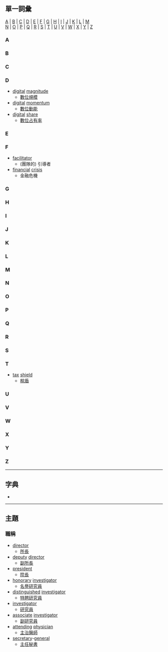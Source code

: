 ## 單一詞彙
[A](#A) | [B](#B) | [C](#C) | [D](#D) | [E](#E) | [F](#F) | [G](#G) | [H](#H) | [I](#I) | [J](#J) | [K](#K) | [L](#L) | [M](#M)<br>
 [N](#N) | [O](#O) | [P](#P) | [Q](#Q) | [R](#R) | [S](#S) | [T](#T) | [U](#U) | [V](#V) | [W](#W) | [X](#X) | [Y](#Y) | [Z](#Z)

### A


### B


### C


### D
- [digital](https://tw.dictionary.search.yahoo.com/search?p=digital)  [magnitude](https://tw.dictionary.search.yahoo.com/search?p=magnitude) 
  - [數位規模](https://aiacademy.tw/how-companies-use-data/?utm_source=Email&utm_medium=epaper_text&utm_campaign=20200512)
- [digital](https://tw.dictionary.search.yahoo.com/search?p=digital)  [momentum](https://tw.dictionary.search.yahoo.com/search?p=momentum) 
  - [數位動能](https://aiacademy.tw/how-companies-use-data/?utm_source=Email&utm_medium=epaper_text&utm_campaign=20200512)
- [digital](https://tw.dictionary.search.yahoo.com/search?p=digital)  [share](https://tw.dictionary.search.yahoo.com/search?p=share) 
  - [數位占有率](https://aiacademy.tw/how-companies-use-data/?utm_source=Email&utm_medium=epaper_text&utm_campaign=20200512)

### E


### F
- [facilitator](https://tw.dictionary.search.yahoo.com/search?p=facilitator)
  - (團隊的) 引導者 
- [financial](https://tw.dictionary.search.yahoo.com/search?p=financial) [crisis](https://tw.dictionary.search.yahoo.com/search?p=crisis)
  - 金融危機

### G


### H


### I


### J


### K


### L


### M


### N


### O


### P


### Q


### R


### S


### T
- [tax](https://tw.dictionary.search.yahoo.com/search?p=tax) [shield](https://tw.dictionary.search.yahoo.com/search?p=shield) 
  - [稅盾](https://ec.ltn.com.tw/article/breakingnews/3588194)

### U


### V


### W


### X


### Y


### Z



---

## 字典
- 

---

## 主題
### 職稱
- [director](https://tw.dictionary.search.yahoo.com/search?p=director)
  - [所長](https://ph.nhri.org.tw/zhtw/研究成員/)
- [deputy](https://tw.dictionary.search.yahoo.com/search?p=deputy) [director](https://tw.dictionary.search.yahoo.com/search?p=director)
  - [副所長](https://ph.nhri.org.tw/zhtw/研究成員/)
- [president](https://tw.dictionary.search.yahoo.com/search?p=president)
  - [院長](https://ph.nhri.org.tw/zhtw/研究成員/)
- [honorary](https://tw.dictionary.search.yahoo.com/search?p=honorary) [investigator](https://tw.dictionary.search.yahoo.com/search?p=investigator)
  - [名譽研究員](https://ph.nhri.org.tw/zhtw/研究成員/)
- [distinguished](https://tw.dictionary.search.yahoo.com/search?p=distinguished) [investigator](https://tw.dictionary.search.yahoo.com/search?p=investigator)
  - [特聘研究員](https://ph.nhri.org.tw/zhtw/研究成員/)
- [investigator](https://tw.dictionary.search.yahoo.com/search?p=investigator)
  - [研究員](https://ph.nhri.org.tw/zhtw/研究成員/)
- [associate](https://tw.dictionary.search.yahoo.com/search?p=associate) [investigator](https://tw.dictionary.search.yahoo.com/search?p=investigator)
  - [副研究員](https://ph.nhri.org.tw/zhtw/研究成員/)
- [attending](https://tw.dictionary.search.yahoo.com/search?p=attending) [physician](https://tw.dictionary.search.yahoo.com/search?p=physician)
  - [主治醫師](https://ph.nhri.org.tw/zhtw/研究成員/)
- [secretary](https://tw.dictionary.search.yahoo.com/search?p=secretary)-[general](https://tw.dictionary.search.yahoo.com/search?p=general)
  - [主任秘書](https://ph.nhri.org.tw/zhtw/研究成員/)
